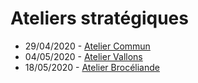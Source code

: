 # Ateliers stratégiques

- 29/04/2020 - [Atelier Commun](/20200317_atelier_stratégique/AtelierCommun.md)
- 04/05/2020 - [Atelier Vallons](/20200317_atelier_stratégique/AtelierVallons.md)
- 18/05/2020 - [Atelier Brocéliande](/20200317_atelier_stratégique/AtelierBroceliande.md)